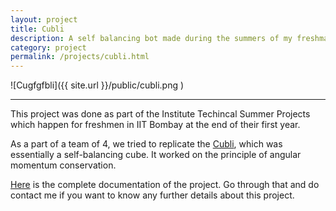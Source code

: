 ```yaml
---
layout: project
title: Cubli
description: A self balancing bot made during the summers of my freshman year
category: project
permalink: /projects/cubli.html
---
```



 ![Cugfgfbli]({{ site.url }}/public/cubli.png )

----

This project was done as part of the Institute Techincal Summer Projects which happen for freshmen in IIT Bombay at the end of their first year.

As a part of a team of 4, we tried to replicate the [Cubli]( https://www.youtube.com/watch?v=n_6p-1J551Y ), which was essentially a self-balancing cube. It worked on the principle of angular momentum conservation.

[Here]( https://stab-iitb.org/itsprandomap/documentation?id=46 ) is the complete documentation of the project. Go through that and do contact me if you want to know any further details about this project.

